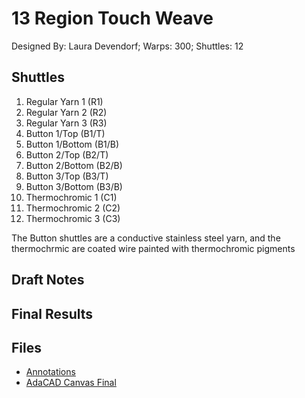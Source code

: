 # 13 Region Touch Weave
Designed By: Laura Devendorf; Warps: 300; Shuttles: 12

## Shuttles
1. Regular Yarn 1 (R1)
2. Regular Yarn 2 (R2)
3. Regular Yarn 3 (R3)
4. Button 1/Top (B1/T)
5. Button 1/Bottom (B1/B)
6. Button 2/Top (B2/T)
7. Button 2/Bottom (B2/B)
8. Button 3/Top (B3/T)
9. Button 3/Bottom (B3/B)
10. Thermochromic 1 (C1)
11. Thermochromic 2 (C2)
12. Thermochromic 3 (C3)

The Button shuttles are a conductive stainless steel yarn, and the thermochrmic are coated wire painted with thermochromic pigments

## Draft Notes

## Final Results

## Files
- [Annotations](/drafts/13_region_weave/annotations.txt)
- [AdaCAD Canvas Final](/drafts/13_region_weave/adacad_canvas.png)